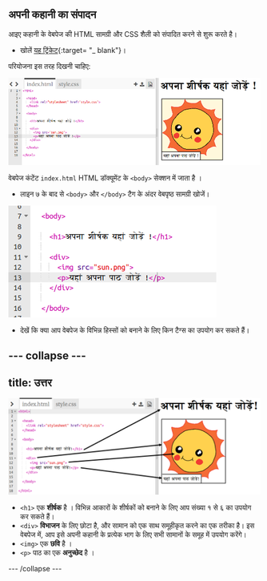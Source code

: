 ## अपनी कहानी का संपादन

आइए कहानी के वेबपेज की HTML सामग्री और CSS शैली को संपादित करने से शुरू करते है।

+ खोलें [यह ट्रिंकेट](http://jumpto.cc/web-story){:target= "_ blank"}।

परियोजना इस तरह दिखनी चाहिए:

![screenshot](images/story-starter.png)

वेबपेज कंटेंट `index.html` HTML डॉक्यूमेंट के `<body>` सेक्शन में जाता है ।

+ लाइन ७ के बाद से `<body>` और `</body>` टैग के अंदर वेबपृष्ठ सामग्री खोजें।

![screenshot](images/story-html.png)

+ देखें कि क्या आप वेबपेज के विभिन्न हिस्सों को बनाने के लिए किन टैग्स का उपयोग कर सकते हैं।

## \--- collapse \---

## title: उत्तर

![screenshot](images/story-elements.png)

+ `<h1>` एक **शीर्षक** है । विभिन्न आकारों के शीर्षकों को बनाने के लिए आप संख्या १ से ६ का उपयोग कर सकते हैं।
+ `<div>` **विभाजन** के लिए छोटा है, और सामान को एक साथ समूहीकृत करने का एक तरीका है। इस वेबपेज में, आप इसे अपनी कहानी के प्रत्येक भाग के लिए सभी सामानों के समूह में उपयोग करेंगे।
+ `<img>` एक **छवि** है ।
+ `<p>` पाठ का एक **अनुच्छेद** है ।

\--- /collapse \---